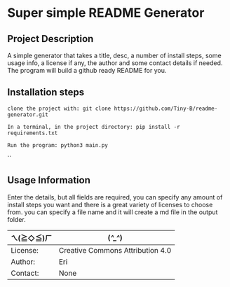 
# Super simple README Generator

## Project Description

A simple generator that takes a title, desc, a number of install steps, some usage info, a license if any, the author and some contact details if needed. 
The program will build a github ready README for you.

## Installation steps


`clone the project with: git clone https://github.com/Tiny-B/readme-generator.git`

`In a terminal, in the project directory: pip install -r requirements.txt`

`Run the program: python3 main.py`

``


## Usage Information

Enter the details, but all fields are required, you can specify any 
amount of install steps you want and there is a great variety of licenses to choose from. you can specify a file name and it will create a md file in the output folder.

| ㄟ(≧◇≦)ㄏ | (*^_^*) |
| --- | --- |
| License: | Creative Commons Attribution 4.0 |
| Author:  | Eri |
| Contact: | None |


